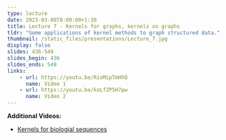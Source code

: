 ```yaml
---
type: lecture
date: 2023-03-08T8:00:00+1:30
title: Lecture 7 - Kernels for graphs, kernels on graphs
tldr: "Some applications of kernel methods to graph structured data."
thumbnail: /static_files/presentations/Lecture_7.jpg
display: false
slides: 436-549
slides_begin: 436
slides_ends: 549
links: 
    - url: https://youtu.be/RioMipTmHhQ
      name: Video 1
    - url: https://youtu.be/koLfZP5H7pw
      name: Video 2
---
```

**Additional Videos:**
- [Kernels for biologial sequences ](https://youtu.be/8gVPPdXqyP8)